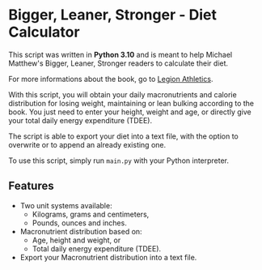 # Bigger, Leaner, Stronger -  Diet Calculator
 
This script was written in **Python 3.10** and is meant to help Michael Matthew's Bigger, Leaner, Stronger readers to calculate their diet.

For more informations about the book, go to [Legion Athletics](https://legionathletics.com/products/books/bigger-leaner-stronger/).

With this script, you will obtain your daily macronutrients and calorie distribution for losing weight, maintaining or lean bulking according to the book. You just need to enter your height, weight and age, or directly give your total daily energy expenditure (TDEE).

The script is able to export your diet into a text file, with the option to overwrite or to append an already existing one.

To use this script, simply run `main.py` with your Python interpreter.

## Features

- Two unit systems available:
  - Kilograms, grams and centimeters,
  - Pounds, ounces and inches.
- Macronutrient distribution based on:
  - Age, height and weight, or
  - Total daily energy expenditure (TDEE).
- Export your Macronutrient distribution into a text file.